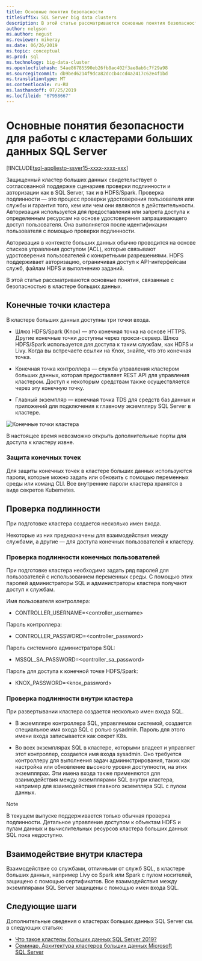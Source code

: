 ```yaml
---
title: Основные понятия безопасности
titleSuffix: SQL Server big data clusters
description: В этой статье рассматриваются основные понятия безопасности для работы с кластером больших данных SQL Server 2019 (предварительная версия). Здесь описываются конечные точки кластера и процесс проверки подлинности кластера.
author: nelgson
ms.author: negust
ms.reviewer: mikeray
ms.date: 06/26/2019
ms.topic: conceptual
ms.prod: sql
ms.technology: big-data-cluster
ms.openlocfilehash: 54ae86785590eb26fb8ac402f3ae8ab6c7f29a98
ms.sourcegitcommit: db9bed6214f9dca82dccb4ccd4a2417c62e4f1bd
ms.translationtype: MT
ms.contentlocale: ru-RU
ms.lasthandoff: 07/25/2019
ms.locfileid: "67958667"
---
```

# <a name="security-concepts-for-sql-server-big-data-clusters"></a>Основные понятия безопасности для работы с кластерами больших данных SQL Server

[!INCLUDE[tsql-appliesto-ssver15-xxxx-xxxx-xxx](../includes/tsql-appliesto-ssver15-xxxx-xxxx-xxx.md)]

Защищенный кластер больших данных свидетельствует о согласованной поддержке сценариев проверки подлинности и авторизации как в SQL Server, так и в HDFS/Spark. Проверка подлинности — это процесс проверки удостоверения пользователя или службы и гарантия того, кем или чем они являются в действительности. Авторизация используется для предоставления или запрета доступа к определенным ресурсам на основе удостоверения запрашивающего доступ пользователя. Она выполняется после идентификации пользователя с помощью проверки подлинности.

Авторизация в контексте больших данных обычно проводится на основе списков управления доступом (ACL), которые связывают удостоверения пользователей с конкретными разрешениями. HDFS поддерживает авторизацию, ограничивая доступ к API-интерфейсам служб, файлам HDFS и выполнению заданий.

В этой статье рассматриваются основные понятия, связанные с безопасностью в кластере больших данных.

## <a name="cluster-endpoints"></a>Конечные точки кластера

В кластере больших данных доступны три точки входа.

* Шлюз HDFS/Spark (Knox) — это конечная точка на основе HTTPS. Другие конечные точки доступны через прокси-сервер. Шлюз HDFS/Spark используется для доступа к таким службам, как HDFS и Livy. Когда вы встречаете ссылки на Knox, знайте, что это конечная точка.

* Конечная точка контроллера — служба управления кластером больших данных, которая предоставляет REST API для управления кластером. Доступ к некоторым средствам также осуществляется через эту конечную точку.

* Главный экземпляр — конечная точка TDS для средств баз данных и приложений для подключения к главному экземпляру SQL Server в кластере.

![Конечные точки кластера](media/concept-security/cluster_endpoints.png)

В настоящее время невозможно открыть дополнительные порты для доступа к кластеру извне.

### <a name="how-endpoints-are-secured"></a>Защита конечных точек

Для защиты конечных точек в кластере больших данных используются пароли, которые можно задать или обновить с помощью переменных среды или команд CLI. Все внутренние пароли кластера хранятся в виде секретов Kubernetes.  

## <a name="authentication"></a>Проверка подлинности

При подготовке кластера создается несколько имен входа.

Некоторые из них предназначены для взаимодействия между службами, а другие — для доступа конечных пользователей к кластеру.

### <a name="end-user-authentication"></a>Проверка подлинности конечных пользователей
При подготовке кластера необходимо задать ряд паролей для пользователей с использованием переменных среды. С помощью этих паролей администраторы SQL и администраторы кластера получают доступ к службам.

Имя пользователя контроллера:
 + CONTROLLER_USERNAME=<controller_username>

Пароль контроллера:  
 + CONTROLLER_PASSWORD=<controller_password>

Пароль системного администратора SQL: 
 + MSSQL_SA_PASSWORD=<controller_sa_password>

Пароль для доступа к конечной точке HDFS/Spark:
 + KNOX_PASSWORD=<knox_password>

### <a name="intra-cluster-authentication"></a>Проверка подлинности внутри кластера

При развертывании кластера создается несколько имен входа SQL.

* В экземпляре контроллера SQL, управляемом системой, создается специальное имя входа SQL с ролью sysadmin. Пароль для этого имени входа записывается как секрет K8s.

* Во всех экземплярах SQL в кластере, которыми владеет и управляет этот контроллер, создается имя входа sysadmin. Оно требуется контроллеру для выполнения задач администрирования, таких как настройка или обновление высокого уровня доступности, на этих экземплярах. Эти имена входа также применяются для взаимодействия между экземплярами SQL внутри кластера, например для взаимодействия главного экземпляра SQL с пулом данных.

> [!NOTE]
> В текущем выпуске поддерживается только обычная проверка подлинности. Детальное управление доступом к объектам HDFS и пулам данных и вычислительных ресурсов кластера больших данных SQL пока недоступно.

## <a name="intra-cluster-communication"></a>Взаимодействие внутри кластера

Взаимодействие со службами, отличными от служб SQL, в кластере больших данных, например Livy со Spark или Spark с пулом носителей, защищено с помощью сертификатов. Все взаимодействия между экземплярами SQL Server защищены с помощью имен входа SQL.

## <a name="next-steps"></a>Следующие шаги

Дополнительные сведения о кластерах больших данных SQL Server см. в следующих статьях:

- [Что такое кластеры больших данных SQL Server 2019?](big-data-cluster-overview.md)
- [Семинар. Архитектура кластеров больших данных Microsoft SQL Server](https://github.com/Microsoft/sqlworkshops/tree/master/sqlserver2019bigdataclusters)
